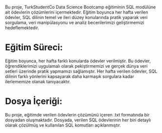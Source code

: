 Bu proje, TurkStudentCo Data Science Bootcamp eğitiminin SQL modülüne ait ödevlerin çözümlerini içermektedir. Eğitim boyunca her hafta verilen ödevler, SQL dilinin temel ve ileri düzey konularında pratik yaparak veri sorgulama, veri manipülasyonu ve analiz becerilerimizi geliştirmemizi hedeflemektedir.

# Eğitim Süreci:
Eğitim boyunca, her hafta farklı konularda ödevler verilmiştir. Bu ödevler, öğrendiklerimizi uygulamalı olarak pekiştirmemizi ve gerçek dünya veri setleri üzerinde pratik yapmamızı sağlamıştır. 
Her hafta verilen ödevler, SQL dilinin farklı yönlerini kapsayarak daha karmaşık sorgulara kadar ilerlememize olanak tanıyacaktır.

# Dosya İçeriği:
Bu proje, eğitimde verilen ödevlerin çözümünü içeren .txt formatında bir dosyadan oluşmaktadır. Dosyada, verilen SQL ödevlerinin her biri detaylı olarak çözülmüş ve kullanılan SQL komutları açıklanmıştır.
